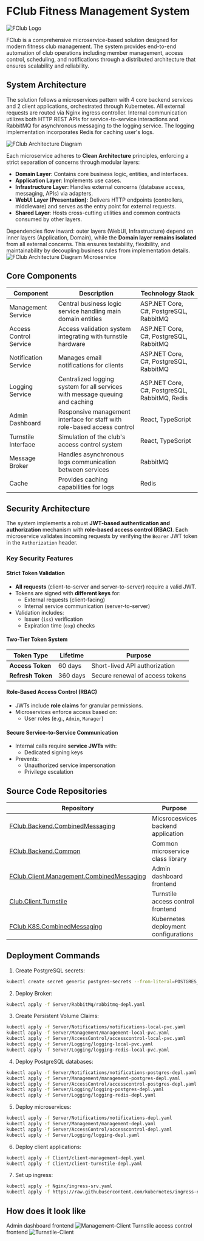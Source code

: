 # FClub Fitness Management System

![FClub Logo](https://ucarecdn.com/b3501875-1c4e-4e68-8641-493ccbdba71f/ChatGPTImage7202514_37_51fotorbgremover20250508235426.png)

FClub is a comprehensive microservice-based solution designed for modern fitness club management. The system provides end-to-end automation of club operations including member management, access control, scheduling, and notifications through a distributed architecture that ensures scalability and reliability.

## System Architecture

The solution follows a microservices pattern with 4 core backend services and 2 client applications, orchestrated through Kubernetes. All external requests are routed via Nginx ingress controller. Internal communication utilizes both HTTP REST APIs for service-to-service interactions and RabbitMQ for asynchronous messaging to the logging service. The logging implementation incorporates Redis for caching user's logs.

![FClub Architecture Diagram](https://ucarecdn.com/8326f90c-59f5-490f-9718-44e18d88eec5/20250513173612.png)

Each microservice adheres to **Clean Architecture** principles, enforcing a strict separation of concerns through modular layers:
- **Domain Layer**: Contains core business logic, entities, and interfaces.  
- **Application Layer**: Implements use cases.  
- **Infrastructure Layer**: Handles external concerns (database access, messaging, APIs) via adapters.  
- **WebUI Layer (Presentation)**: Delivers HTTP endpoints (controllers, middleware) and serves as the entry point for external requests.  
- **Shared Layer**: Hosts cross-cutting utilities and common contracts consumed by other layers.  

Dependencies flow inward: outer layers (WebUI, Infrastructure) depend on inner layers (Application, Domain), while the **Domain layer remains isolated** from all external concerns. This ensures testability, flexibility, and maintainability by decoupling business rules from implementation details. 
![FClub Architecture Diagram Microservice](https://ucarecdn.com/e228e111-e652-4523-ade6-77d3a7ba0ba6/20250513174442.png)

## Core Components

| Component                | Description                                                                                     | Technology Stack                          |
|--------------------------|-------------------------------------------------------------------------------------------------|-------------------------------------------|
| Management Service       | Central business logic service handling main domain entities  | ASP.NET Core, C#, PostgreSQL, RabbitMQ|
| Access Control Service   | Access validation system integrating with turnstile hardware      | ASP.NET Core, C#, PostgreSQL, RabbitMQ              |
| Notification Service     | Manages email notifications for clients   | ASP.NET Core, C#, PostgreSQL, RabbitMQ      |
| Logging Service     | Centralized logging system for all services with message queuing and caching   | ASP.NET Core, C#, PostgreSQL, RabbitMQ, Redis      |
| Admin Dashboard          | Responsive management interface for staff with role-based access control                 | React, TypeScript       |
| Turnstile Interface      | Simulation of the club's access control system          | React, TypeScript           |
| Message Broker      | Handles asynchronous logs communication between services         |  RabbitMQ          |
| Cache      | Provides caching capabilities for logs         | Redis           |

## Security Architecture

The system implements a robust **JWT-based authentication and authorization** mechanism with **role-based access control (RBAC)**. Each microservice validates incoming requests by verifying the `Bearer` JWT token in the `Authorization` header.

### Key Security Features

#### Strict Token Validation
- **All requests** (client-to-server and server-to-server) require a valid JWT.
- Tokens are signed with **different keys** for:
  - External requests (client-facing)
  - Internal service communication (server-to-server)
- Validation includes:
  - Issuer (`iss`) verification
  - Expiration time (`exp`) checks

#### Two-Tier Token System
| Token Type       | Lifetime | Purpose                          |
|------------------|----------|----------------------------------|
| **Access Token** | 60 days  | Short-lived API authorization    |
| **Refresh Token**| 360 days | Secure renewal of access tokens  |

#### Role-Based Access Control (RBAC)
- JWTs include **role claims** for granular permissions.
- Microservices enforce access based on:
  - User roles (e.g., `Admin`, `Manager`)

#### Secure Service-to-Service Communication
- Internal calls require **service JWTs** with:
  - Dedicated signing keys
- Prevents:
  - Unauthorized service impersonation
  - Privilege escalation

## Source Code Repositories

| Repository | Purpose |
|------------|---------|
| [FClub.Backend.CombinedMessaging](https://github.com/denekben/FClub.Backend.CombinedMessaging) | Micsrocesvices backend application |
| [FClub.Backend.Common](https://github.com/denekben/FClub.Backend.Common) | Common microservice class library |
| [FClub.Client.Management.CombinedMessaging](https://github.com/denekben/FClub.Client.Management.CombinedMessaging) | Admin dashboard frontend |
| [Club.Client.Turnstile](https://github.com/denekben/FClub.Client.Turnstile) | Turnstile access control frontend |
| [FClub.K8S.CombinedMessaging](https://github.com/denekben/FClub.K8S.CombinedMessaging) | Kubernetes deployment configurations |

## Deployment Commands

1. Create PostgreSQL secrets:
```bash
kubectl create secret generic postgres-secrets --from-literal=POSTGRES_PASSWORD={YOUR_PASSWORD}
```
2. Deploy Broker:
```bash
kubectl apply -f Server/RabbitMq/rabbitmq-depl.yaml
```

3. Create Persistent Volume Claims:
```bash
kubectl apply -f Server/Notifications/notifications-local-pvc.yaml
kubectl apply -f Server/Management/management-local-pvc.yaml
kubectl apply -f Server/AccessControl/accesscontrol-local-pvc.yaml
kubectl apply -f Server/Logging/logging-local-pvc.yaml
kubectl apply -f Server/Logging/logging-redis-local-pvc.yaml
```

4. Deploy PostgreSQL databases:
```bash
kubectl apply -f Server/Notifications/notifications-postgres-depl.yaml
kubectl apply -f Server/Management/management-postgres-depl.yaml
kubectl apply -f Server/AccessControl/accesscontrol-postgres-depl.yaml
kubectl apply -f Server/Logging/logging-postgres-depl.yaml
kubectl apply -f Server/Logging/logging-redis-depl.yaml
```

5. Deploy microservices:
```bash
kubectl apply -f Server/Notifications/notifications-depl.yaml
kubectl apply -f Server/Management/management-depl.yaml
kubectl apply -f Server/AccessControl/accesscontrol-depl.yaml
kubectl apply -f Server/Logging/logging-depl.yaml
```

6. Deploy client applications:
```bash
kubectl apply -f Client/client-management-depl.yaml
kubectl apply -f Client/client-turnstile-depl.yaml
```

7. Set up ingress:
```bash
kubectl apply -f Nginx/ingress-srv.yaml
kubectl apply -f https://raw.githubusercontent.com/kubernetes/ingress-nginx/main/deploy/static/provider/cloud/deploy.yaml
```

## How does it look like
Admin dashboard frontend
![Management-Client](https://ucarecdn.com/e22c606a-9064-4845-9469-331a451a6164/20250509191911.png)
Turnstile access control frontend
![Turnstile-Client](https://ucarecdn.com/d9e270a9-5574-440b-941d-7514da23cb52/20250509191945.png)
